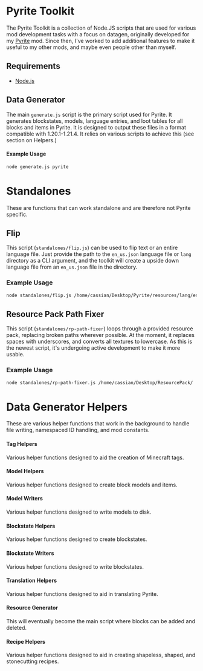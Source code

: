 # Pyrite Toolkit
The Pyrite Toolkit is a collection of Node.JS scripts that are used for various mod development tasks with a focus on datagen, originally developed for my [Pyrite](https://modrinth.com/mod/pyrite) mod. Since then, I've worked to add additional features to make it useful to my other mods, and maybe even people other than myself.

## Requirements
- [Node.js](https://nodejs.org/en)

## Data Generator
The main `generate.js` script is the primary script used for Pyrite. It generates blockstates, models, language entries, and loot tables for all blocks and items in Pyrite. It is designed to output these files in a format compatible with 1.20.1-1.21.4. It relies on various scripts to achieve this (see section on Helpers.)

#### Example Usage
```bash
node generate.js pyrite
```

# Standalones

These are functions that can work standalone and are therefore not Pyrite specific.

## Flip

This script (`standalones/flip.js`) can be used to flip text or an entire language file. Just provide the path to the `en_us.json` language file or `lang` directory as a CLI argument, and the toolkit will create a upside down language file from an `en_us.json` file in the directory.

### Example Usage
```bash
node standalones/flip.js /home/cassian/Desktop/Pyrite/resources/lang/en_us.json
```

## Resource Pack Path Fixer
This script (`standalones/rp-path-fixer`) loops through a provided resource pack, replacing broken paths wherever possible. At the moment, it replaces spaces with underscores, and converts all textures to lowercase. As this is the newest script, it's undergoing active development to make it more usable.

### Example Usage
```bash
node standalones/rp-path-fixer.js /home/cassian/Desktop/ResourcePack/
```

# Data Generator Helpers

These are various helper functions that work in the background to handle file writing, namespaced ID handling, and mod constants.

#### Tag Helpers

Various helper functions designed to aid the creation of Minecraft tags.

#### Model Helpers

Various helper functions designed to create block models and items.

#### Model Writers

Various helper functions designed to write models to disk.

#### Blockstate Helpers

Various helper functions designed to create blockstates.

#### Blockstate Writers

Various helper functions designed to write blockstates.

#### Translation Helpers

Various helper functions designed to aid in translating Pyrite.

#### Resource Generator

This will eventually become the main script where blocks can be added and deleted.

#### Recipe Helpers

Various helper functions designed to aid in creating shapeless, shaped, and stonecutting recipes.
